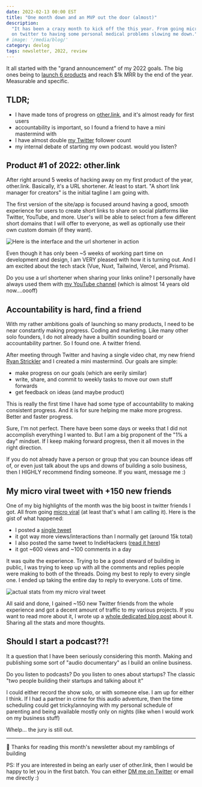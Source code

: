 ```yaml
---
date: 2022-02-13 00:00 EST
title: "One month down and an MVP out the door (almost)"
description:
  "It has been a crazy month to kick off the this year. From going micro viral
  on twitter to having some personal medical problems slowing me down."
# image: '/media/blog/'
category: devlog
tags: newsletter, 2022, review
---
```


It all started with the "grand announcement" of my 2022 goals. The big ones
being to [launch 6 products](/blog/2022-looking-forward/) and reach $1k MRR by
the end of the year. Measurable and specific.

## TLDR;

- I have made tons of progress on [other.link](https://other.link), and it's
  almost ready for first users
- accountability is important, so I found a friend to have a mini mastermind
  with
- I have almost double [my Twitter](https://twitter.com/nickfrosty) follower
  count
- my internal debate of starting my own podcast. would you listen?

## Product #1 of 2022: other.link

After right around 5 weeks of hacking away on my first product of the year,
other.link. Basically, it's a URL shortener. At least to start. "A short link
manager for creators" is the initial tagline I am going with.

The first version of the site/app is focused around having a good, smooth
experience for users to create short links to share on social platforms like
Twitter, YouTube, and more. User's will be able to select from a few different
short domains that I will offer to everyone, as well as optionally use their own
custom domain (if they want).

![Here is the interface and the url shortener in action](/media/blog/2022-in-review/jan/other.link-shortener-in-action.gif)

Even though it has only been ~5 weeks of working part time on development and
design, I am VERY pleased with how it is turning out. And I am excited about the
tech stack (Vue, Nuxt, Tailwind, Vercel, and Prisma).

Do you use a url shortener when sharing your links online? I personally have
always used them with [my YouTube channel](https://youtube.com/nickfrosty)
(which is almost 14 years old now....oooff)

## Accountability is hard, find a friend

With my rather ambitions goals of launching so many products, I need to be near
constantly making progress. Coding and marketing. Like many other solo founders,
I do not already have a builtin sounding board or accountability partner. So I
found one. A twitter friend.

After meeting through Twitter and having a single video chat, my new friend
[Ryan Strickler](https://twitter.com/ryanstrickler) and I created a mini
mastermind. Our goals are simple:

- make progress on our goals (which are eerily similar)
- write, share, and commit to weekly tasks to move our own stuff forwards
- get feedback on ideas (and maybe product)

This is really the first time I have had some type of accountability to making
consistent progress. And it is for sure helping me make more progress. Better
and faster progress.

Sure, I'm not perfect. There have been some days or weeks that I did not
accomplish everything I wanted to. But I am a big proponent of the "1% a day"
mindset. If I keep making forward progress, then it all moves in the right
direction.

If you do not already have a person or group that you can bounce ideas off of,
or even just talk about the ups and downs of building a solo business, then I
HIGHLY recommend finding someone. If you want, message me :)

## My micro viral tweet with +150 new friends

One of my big highlights of the month was the big boost in twitter friends I
got. All from going
[micro viral](/blog/2022-micro-viral-tweet-and-a-marketing-fail) (at least
that's what I am calling it). Here is the gist of what happened:

- I posted a
  [single tweet](https://twitter.com/nickfrosty/status/1484867190159556608?s=20)
- it got way more views/interactions than I normally get (around 15k total)
- I also posted the same tweet to IndieHackers
  ([read it here](https://www.indiehackers.com/post/hi-what-are-you-building-this-week-a51fbf122f))
- it got ~600 views and ~100 comments in a day

It was quite the experience. Trying to be a good steward of building in public,
I was trying to keep up with all the comments and replies people were making to
both of the threads. Doing my best to reply to every single one. I ended up
taking the entire day to reply to everyone. Lots of time.

![actual stats from my micro viral tweet](/media/blog/micro-viral/tweet.png)

All said and done, I gained ~150 new Twitter friends from the whole experience
and got a decent amount of traffic to my various projects. If you want to read
more about it, I wrote up a
[whole dedicated blog post](/blog/2022-micro-viral-tweet-and-a-marketing-fail/)
about it. Sharing all the stats and more thoughts.

## Should I start a podcast??!

It a question that I have been seriously considering this month. Making and
publishing some sort of "audio documentary" as I build an online business.

Do you listen to podcasts? Do you listen to ones about startups? The classic
"two people building their startups and talking about it"

I could either record the show solo, or with someone else. I am up for either I
think. If I had a partner in crime for this audio adventure, then the time
scheduling could get tricky/annoying with my personal schedule of parenting and
being available mostly only on nights (like when I would work on my business
stuff)

Whelp... the jury is still out.

---

👋 Thanks for reading this month's newsletter about my ramblings of building

PS: If you are interested in being an early user of other.link, then I would be
happy to let you in the first batch. You can either
[DM me on Twitter](https://twitter.com/nickfrosty) or email me directly :)
